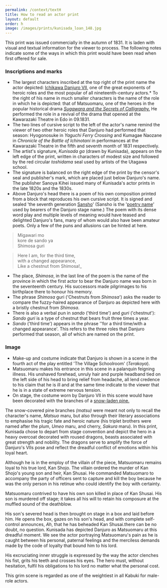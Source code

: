 ```yaml
---
permalink: /context/textH
title: How to read an actor print 
layout: default
order: h
image: /images/prints/kunisada_loan_148.jpg
---
```


This print was issued commercially in the autumn of 1831. It is laden with visual and textual information for the viewer to process. The following notes indicate some of the ways in which this print would have been read when first offered for sale.

### Inscriptions and marks

*   The largest characters inscribed at the top right of the print name the actor depicted: [Ichikawa Danjuro VII,](/contexts/textE) one of the great exponents of heroic roles and the most popular of all nineteenth-century actors.*   To the right of his name in much smaller characters is the name of the role in which he is depicted: that of Matsuomaru, one of the heroes in the popular historical drama _[Sugawara and the Secrets of Calligraphy.](/exhibition/group-3)_ He performed the role in a revival of the drama that opened at the Kawarazaki Theatre in Edo in 09.1831.
*   The two lines of cursive script to the left of the actor's name remind the viewer of two other heroic roles that Danjuro had performed that season: Hyogonosuke in _Yaguchi Ferry Crossing_ and Kumagae Naozane in _Chronicle of the Battle of Ichinotani_ in performances at the Kawarazaki Theatre in the fifth and seventh month of 1831 respectively.
*   The artist's signature, _Kunisada ga_ (drawn by Kunisada), appears on the left edge of the print, written in characters of modest size and followed by the red circular _toshidama_ seal used by artists of the Utagawa school.
*   The signature is balanced on the right edge of the print by the censor's seal and publisher's mark, which are placed just below Danjuro's name. The publisher Sanoya Kihei issued many of Kunisada's actor prints in the late 1820s and the 1830s.
*   Above Danjuro's head there is a poem of his own composition printed from a block that reproduces his own cursive script. It is signed and sealed 'the seventh generation [Sansho](/contexts/textD)' (Sansho is the '[poetry name](/contexts/textD)' used by bearers of the Danjuro stage name.) The poem with its dense word play and multiple levels of meaning would have teased and delighted Danjuro's fans, many of whom would also have been amateur poets. Only a few of the puns and allusions can be hinted at here.

> Migawari mo  
kore de sando ya  
Shimosa guri  

>Here I am, for the third time,  
with a changed appearance,  
Like a chestnut from Shimosa!_

*   The place, _Shimosa_, in the last line of the poem is the name of the province in which the first actor to bear the Danjuro name was born in the seventeenth century. His successors made pilgrimages to his birthplace there to honour his memory.
*   The phrase _Shimosa_ guri ('Chestnuts from _Shimosa_') asks the reader to compare the fuzzy-haired appearance of Danjuro as depicted here with a bristly chestnut from _Shimosa_.
*   There is also a verbal pun in _sando_ ('third time') and _guri_ ('chestnut'): _Sando_ _guri_ is a type of chestnut that bears fruit three times a year.
*   _Sando_ ('third time') appears in the phrase ''for a third time/with a changed appearance'. This refers to the three roles that Danjuro performed that season, all of which are named on the print.

### Image

*   Make-up and costume indicate that Danjuro is shown in a scene in the fourth act of the play entitled 'The Village Schoolroom' (_Terakoya_).
*   Matsuomaru makes his entrance in this scene in a palanquin feigning illness. His unshaved forehead, unruly hair and purple headband tied on the left side of his head to bring relief from headache, all lend credence to his claim that he is ill and at the same time indicate to the viewer that he is in a state of extreme nervous tension.
*   On stage, the costume worn by Danjuro VII in this scene would have been decorated with the branches of a [snow-laden pine.](KUN/kunp85.htm)

The snow-covered pine branches *(matsu)* were meant not only to recall the character's name, *Matsuo* maru, but also through their literary associations to emphasise his tragic fate and heroic nature (his triplet brothers were named after the plum, *Umeo* maru, and cherry, *Sakura* maru). In this print, Kunisada chose to depart from stage convention and depict the hero in a heavy overcoat decorated with roused dragons, beasts associated with great strength and nobility. The dragons serve to amplify the force of Danjuro's VIIs pose and reflect the dreadful conflict of emotions within his loyal heart.

Although he is in the employ of the villain of the piece, Matsuomaru remains loyal to his true lord, Kan Shojo. The villain ordered the murder of Kan Shojo's young son and heir, Kan Shusai. He commanded Matsuomaro to accompany the party of officers sent to capture and kill the boy because he was the only person in his retinue who could identify the boy with certainty.

Matsuomaru contrived to have his own son killed in place of Kan Shusai. His son is murdered off stage; it takes all his will to retain his composure at the muffled sound of the deathblow.

His son's severed head is then brought on stage in a box and laid before him. He opens the box, gazes on his son's head, and with complete self-control announces,  *Ah*, that he has beheaded Kan Shusai.there can be no doubt, no question. Kunisada has depicted Danjuro as Matsuomaru at this dreadful moment. We see the actor portraying Matsuomaru's pain as he is caught between his personal, paternal feelings and the merciless demands made by the code of loyalty that bound him to his lord.

His excruciating inner struggle is expressed by the way the actor clenches his fist, grits his teeth and crosses his eyes. The hero must, without hesitation, fulfil his obligations to his lord no matter what the personal cost.

This grim scene is regarded as one of the weightiest in all Kabuki for male-role actors.
